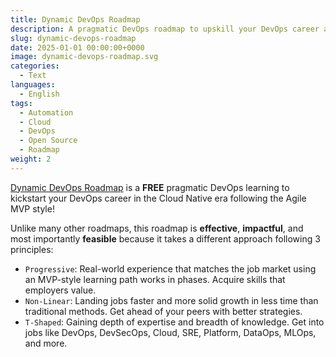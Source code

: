 ```yaml
---
title: Dynamic DevOps Roadmap
description: A pragmatic DevOps roadmap to upskill your DevOps career and knowledge
slug: dynamic-devops-roadmap
date: 2025-01-01 00:00:00+0000
image: dynamic-devops-roadmap.svg
categories:
  - Text
languages:
  - English
tags:
  - Automation
  - Cloud
  - DevOps
  - Open Source
  - Roadmap
weight: 2
---
```


[Dynamic DevOps Roadmap](https://github.com/DevOpsHiveHQ/dynamic-devops-roadmap) is a **FREE** pragmatic DevOps learning to kickstart your DevOps career in the Cloud Native era following the Agile MVP style!

Unlike many other roadmaps, this roadmap is **effective**, **impactful**, and most importantly **feasible** because it takes a different approach following 3 principles:

- `Progressive`: Real-world experience that matches the job market using an MVP-style learning path works in phases. Acquire skills that employers value.
- `Non-Linear`: Landing jobs faster and more solid growth in less time than traditional methods. Get ahead of your peers with better strategies.
- `T-Shaped`: Gaining depth of expertise and breadth of knowledge. Get into jobs like DevOps, DevSecOps, Cloud, SRE, Platform, DataOps, MLOps, and more.
